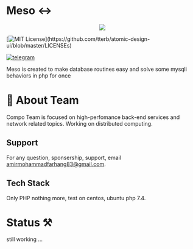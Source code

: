 # Meso ↔️
<p style="text-align:center;"><img src="https://user-images.githubusercontent.com/107104144/197695795-ff29da7e-093a-44ac-ac49-5991f852636a.jpg"></p>

[![MIT License](https://img.shields.io/apm/l/atomic-design-ui.svg?)](https://github.com/tterb/atomic-design-ui/blob/master/LICENSEs)

[![telegram](https://badges.aleen42.com/src/telegram.svg)](https://t.me/CompoSoftware)

Meso is created to make database routines easy and solve some mysqli behaviors in php for once
# 🚀 About Team
Compo Team is focused on high-perfomance back-end services and network related topics.
Working on distributed computing.

## Support

For any question, sponsership, support, email amirmohammadfarhang83@gmail.com.


## Tech Stack

Only PHP nothing more, test on centos, ubuntu php 7.4.

# Status ⚒️

still working ...



